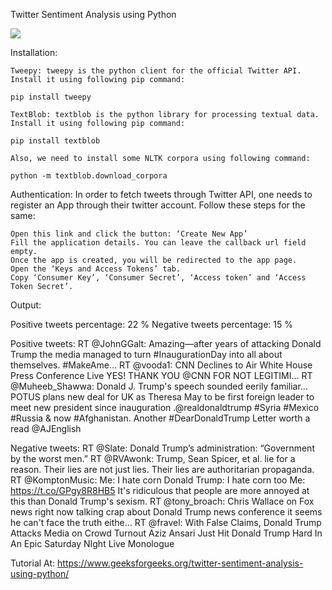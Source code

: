 
Twitter Sentiment Analysis using Python

<img src="https://www.geeksforgeeks.org/wp-content/uploads/Twitter-Sentiment-Analysis-using-Python.jpg">

Installation:

    Tweepy: tweepy is the python client for the official Twitter API.
    Install it using following pip command:

    pip install tweepy

    TextBlob: textblob is the python library for processing textual data.
    Install it using following pip command:

    pip install textblob

    Also, we need to install some NLTK corpora using following command:

    python -m textblob.download_corpora


Authentication:
In order to fetch tweets through Twitter API, one needs to register an App through their twitter account. Follow these steps for the same:

    Open this link and click the button: ‘Create New App’
    Fill the application details. You can leave the callback url field empty.
    Once the app is created, you will be redirected to the app page.
    Open the ‘Keys and Access Tokens’ tab.
    Copy ‘Consumer Key’, ‘Consumer Secret’, ‘Access token’ and ‘Access Token Secret’.
    
    
Output:

Positive tweets percentage: 22 %
Negative tweets percentage: 15 %


Positive tweets:
RT @JohnGGalt: Amazing—after years of attacking Donald Trump the media managed
to turn #InaugurationDay into all about themselves.
#MakeAme…
RT @vooda1: CNN Declines to Air White House Press Conference Live YES! 
THANK YOU @CNN FOR NOT LEGITIMI…
RT @Muheeb_Shawwa: Donald J. Trump's speech sounded eerily familiar...
POTUS plans new deal for UK as Theresa May to be first foreign leader to meet new 
president since inauguration 
.@realdonaldtrump #Syria #Mexico #Russia & now #Afghanistan. 
Another #DearDonaldTrump Letter worth a read @AJEnglish 


Negative tweets:
RT @Slate: Donald Trump’s administration: “Government by the worst men.” 
RT @RVAwonk: Trump, Sean Spicer, et al. lie for a reason. 
Their lies are not just lies. Their lies are authoritarian propaganda.  
RT @KomptonMusic: Me: I hate corn 
Donald Trump: I hate corn too
Me: https://t.co/GPgy8R8HB5
It's ridiculous that people are more annoyed at this than Donald Trump's sexism.
RT @tony_broach: Chris Wallace on Fox news right now talking crap 
about Donald Trump news conference it seems he can't face the truth eithe…
RT @fravel: With False Claims, Donald Trump Attacks Media on Crowd Turnout 
Aziz Ansari Just Hit Donald Trump Hard In An Epic Saturday NIght Live Monologue

Tutorial At: https://www.geeksforgeeks.org/twitter-sentiment-analysis-using-python/
